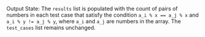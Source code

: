 Output State: The `results` list is populated with the count of pairs of numbers in each test case that satisfy the condition `a_i % x == a_j % x` and `a_i % y != a_j % y`, where `a_i` and `a_j` are numbers in the array. The `test_cases` list remains unchanged.